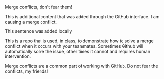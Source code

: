 Merge conflicts, don't fear them!

This is additional content that was added through the GitHub interface. I am causing a merge conflict.

This sentence was added locally

This is a repo that is used, in class, to demonstrate how to solve a merge conflict when it occurs with your teammates. Sometimes Github will automatically solve the issue, other times it cannot and requires human intervention.

Merge conflicts are a common part of working with GitHub. Do not fear the conflicts, my friends!

